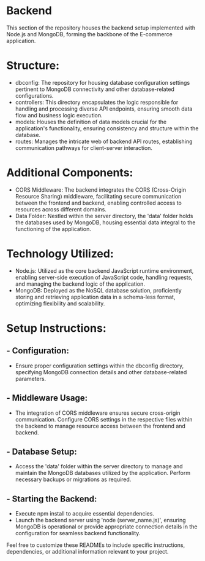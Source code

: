 # Backend
This section of the repository houses the backend setup implemented with Node.js and MongoDB, forming the backbone of the E-commerce application.
# Structure:
- dbconfig: The repository for housing database configuration settings pertinent to MongoDB connectivity and other database-related configurations.
- controllers: This directory encapsulates the logic responsible for handling and processing diverse API endpoints, ensuring smooth data flow and business logic execution.
- models: Houses the definition of data models crucial for the application's functionality, ensuring consistency and structure within the database.
- routes: Manages the intricate web of backend API routes, establishing communication pathways for client-server interaction.
# Additional Components:
- CORS Middleware: The backend integrates the CORS (Cross-Origin Resource Sharing) middleware, facilitating secure communication between the frontend and backend, enabling controlled access to resources across different domains.
- Data Folder: Nestled within the server directory, the 'data' folder holds the databases used by MongoDB, housing essential data integral to the functioning of the application.
# Technology Utilized: 
- Node.js: Utilized as the core backend JavaScript runtime environment, enabling server-side execution of JavaScript code, handling requests, and managing the backend logic of the application.
- MongoDB: Deployed as the NoSQL database solution, proficiently storing and retrieving application data in a schema-less format, optimizing flexibility and scalability.
# Setup Instructions:
## - Configuration:
- Ensure proper configuration settings within the dbconfig directory, specifying MongoDB connection details and other database-related parameters.
## - Middleware Usage:
- The integration of CORS middleware ensures secure cross-origin communication. Configure CORS settings in the respective files within the backend to manage resource access between the frontend and backend.
## - Database Setup:
- Access the 'data' folder within the server directory to manage and maintain the MongoDB databases utilized by the application. Perform necessary backups or migrations as required.
## - Starting the Backend:
- Execute npm install to acquire essential dependencies.
- Launch the backend server using 'node (server_name.js)', ensuring MongoDB is operational or provide appropriate connection details in the configuration for seamless backend functionality.

Feel free to customize these READMEs to include specific instructions, dependencies, or additional information relevant to your project.